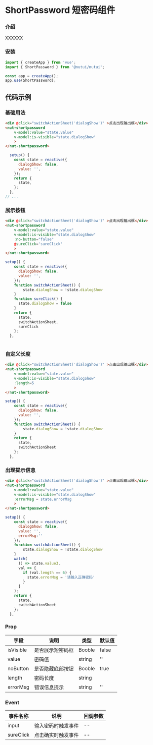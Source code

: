 # ShortPassword 短密码组件

### 介绍

XXXXXX
### 安装

``` javascript
import { createApp } from 'vue';
import { ShortPassword } from '@nutui/nutui';

const app = createApp();
app.use(ShortPassword);

```

## 代码示例

### 基础用法

``` html
<div @click="switchActionSheet('dialogShow')" >点击出现输出框</div>
<nut-shortpassword 
    v-model:value="state.value" 
    v-model:is-visible="state.dialogShow"
    >
</nut-shortpassword>
```

``` javascript
  setup() {
    const state = reactive({
      dialogShow: false,
      value: '',
    });
    return {
      state,
    };
  },
// ...
```

### 展示按钮

``` html
<div @click="switchActionSheet('dialogShow')" >点击出现输出框</div>
<nut-shortpassword 
    v-model:value="state.value" 
    v-model:is-visible="state.dialogShow"
    :no-button="false"
    @sureClick='sureClick'
    >
</nut-shortpassword>
```

``` javascript
setup() {
    const state = reactive({
      dialogShow: false,
      value: '',
    });
    function switchActionSheet() {
        state.dialogShow = !state.dialogShow
    }
    function sureClick() {
      state.dialogShow = false
    }
    return {
      state,
      switchActionSheet,
      sureClick
    };
  },
  
```

### 自定义长度

``` html
<div @click="switchActionSheet('dialogShow')" >点击出现输出框</div>
<nut-shortpassword 
    v-model:value="state.value" 
    v-model:is-visible="state.dialogShow"
    :length=5
    >
</nut-shortpassword>
```

``` javascript
setup() {
    const state = reactive({
      dialogShow: false,
      value: '',
    });
    function switchActionSheet() {
        state.dialogShow = !state.dialogShow
    }
    return {
      state,
      switchActionSheet
    };
  },
```

### 出现提示信息

``` html
<div @click="switchActionSheet('dialogShow')" >点击出现输出框</div>
<nut-shortpassword 
    v-model:value="state.value" 
    v-model:is-visible="state.dialogShow"
    :errorMsg = state.errorMsg
    >
</nut-shortpassword>
```

``` javascript
setup() {
    const state = reactive({
      dialogShow: false,
      value: '',
      errorMsg:''
    });
    function switchActionSheet() {
        state.dialogShow = !state.dialogShow
    }
    watch(
      () => state.value3,
      val => {
        if (val.length == 6) {
          state.errorMsg = '请输入正确密码'
        }
      }
    );
    return {
      state,
      switchActionSheet
    };
  },
```

### Prop


| 字段 | 说明 | 类型 | 默认值
|----- | ----- | ----- | ----- 
| isVisible | 是否展示短密码框| Booble | false
| value | 密码值 | string | ''
| noButton | 是否隐藏底部按钮 |Booble|true|
| length | 密码长度 |string||Number|6|
| errorMsg | 错误信息提示 |string|''|


### Event

| 事件名称 | 说明 | 回调参数 
|----- | ----- | ----- 
| input | 输入密码时触发事件 | --
| sureClick | 点击确实时触发事件 | --




